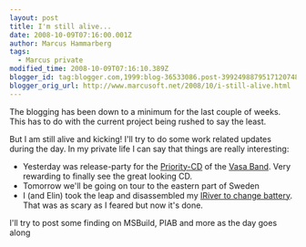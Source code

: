 ```yaml
---
layout: post
title: I'm still alive...
date: 2008-10-09T07:16:00.001Z
author: Marcus Hammarberg
tags:
  - Marcus private
modified_time: 2008-10-09T07:16:10.389Z
blogger_id: tag:blogger.com,1999:blog-36533086.post-3992498879517120748
blogger_orig_url: http://www.marcusoft.net/2008/10/i-still-alive.html
---
```


The blogging has been down to a minimum for the last couple of weeks. This has to do with the current project being rushed to say the least.

But I am still alive and kicking! I'll try to do some work related updates during the day. In my private life I can say that things are really interesting:

- Yesterday was release-party for the [Priority-CD](http://www.vasaband.se/wm07.php) of the [Vasa Band](http://www.vasaband.se/). Very rewarding to finally see the great looking CD.
- Tomorrow we'll be going on tour to the eastern part of Sweden
- I (and Elin) took the leap and disassembled my [IRiver to change battery](http://www.marcusoft.net/2008/10/replacing-battery-of-h320.html). That was as scary as I feared but now it's done.

I'll try to post some finding on MSBuild, PIAB and more as the day goes along
